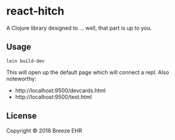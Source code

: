 # react-hitch

A Clojure library designed to ... well, that part is up to you.

## Usage

``` shell
lein build-dev
```

This will open up the default page which will connect a repl. Also noteworthy:

- http://localhost:9500/devcards.html
- http://localhost:9500/test.html

## License

Copyright © 2018 Breeze EHR
